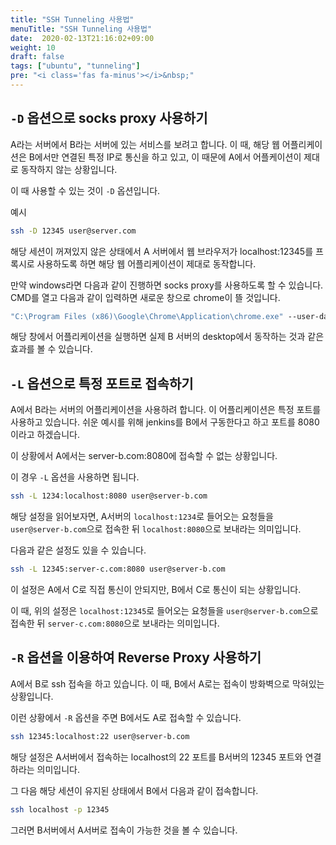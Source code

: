 ```yaml
---
title: "SSH Tunneling 사용법"
menuTitle: "SSH Tunneling 사용법"
date:  2020-02-13T21:16:02+09:00
weight: 10
draft: false
tags: ["ubuntu", "tunneling"]
pre: "<i class='fas fa-minus'></i>&nbsp;"
---
```


## `-D` 옵션으로 socks proxy 사용하기

A라는 서버에서 B라는 서버에 있는 서비스를 보려고 합니다.
이 때, 해당 웹 어플리케이션은 B에서만 연결된 특정 IP로 통신을 하고 있고, 이 때문에 A에서 어플케이션이 제대로 동작하지 않는 상황입니다.

이 때 사용할 수 있는 것이 `-D` 옵션입니다.

예시

```bash
ssh -D 12345 user@server.com
```

해당 세션이 꺼져있지 않은 상태에서 A 서버에서 웹 브라우저가 localhost:12345를 프록시로 사용하도록 하면 해당 웹 어플리케이션이 제대로 동작합니다.

만약 windows라면 다음과 같이 진행하면 socks proxy를 사용하도록 할 수 있습니다.
CMD를 열고 다음과 같이 입력하면 새로운 창으로 chrome이 뜰 것입니다.

```cmd
"C:\Program Files (x86)\Google\Chrome\Application\chrome.exe" --user-data-dir="%USERPROFILE%\proxy-profile" --proxy-server="socks5://localhost:12345"
```

해당 창에서 어플리케이션을 실행하면 실제 B 서버의 desktop에서 동작하는 것과 같은 효과를 볼 수 있습니다.

## `-L` 옵션으로 특정 포트로 접속하기

A에서 B라는 서버의 어플리케이션을 사용하려 합니다.
이 어플리케이션은 특정 포트를 사용하고 있습니다.
쉬운 예시를 위해 jenkins를 B에서 구동한다고 하고 포트를 8080이라고 하겠습니다.

이 상황에서 A에서는 server-b.com:8080에 접속할 수 없는 상황입니다.

이 경우 `-L` 옵션을 사용하면 됩니다.

```bash
ssh -L 1234:localhost:8080 user@server-b.com
```

해당 설정을 읽어보자면, A서버의 `localhost:1234`로 들어오는 요청들을 `user@server-b.com`으로 접속한 뒤 `localhost:8080`으로 보내라는 의미입니다.

다음과 같은 설정도 있을 수 있습니다.

```bash
ssh -L 12345:server-c.com:8080 user@server-b.com
```

이 설정은 A에서 C로 직접 통신이 안되지만, B에서 C로 통신이 되는 상황입니다.

이 때, 위의 설정은 `localhost:12345`로 들어오는 요청들을 `user@server-b.com`으로 접속한 뒤 `server-c.com:8080`으로 보내라는 의미입니다.

## `-R` 옵션을 이용하여 Reverse Proxy 사용하기

A에서 B로 ssh 접속을 하고 있습니다.
이 때, B에서 A로는 접속이 방화벽으로 막혀있는 상황입니다.

이런 상황에서 `-R` 옵션을 주면 B에서도 A로 접속할 수 있습니다.

```bash
ssh 12345:localhost:22 user@server-b.com
```

해당 설정은 A서버에서 접속하는 localhost의 22 포트를 B서버의 12345 포트와 연결하라는 의미입니다.

그 다음 해당 세션이 유지된 상태에서 B에서 다음과 같이 접속합니다.

```bash
ssh localhost -p 12345
```

그러면 B서버에서 A서버로 접속이 가능한 것을 볼 수 있습니다.
